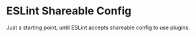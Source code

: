 # ESLint Shareable Config

Just a starting point, until ESLint accepts shareable config to use plugins.
